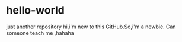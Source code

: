 # hello-world
just another repository
hi,i'm new to this GitHub.So,i'm a newbie.
Can someone teach me ,hahaha
